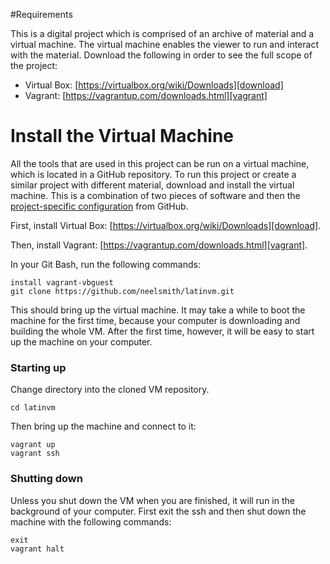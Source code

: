 #Requirements

This is a digital project which is comprised of an archive of material and a virtual machine.  The virtual machine enables the viewer to run and interact with the material.  Download the following in order to see the full scope of the project:

- Virtual Box: [https://virtualbox.org/wiki/Downloads][download]
- Vagrant: [https://vagrantup.com/downloads.html][vagrant]

# Install the Virtual Machine

All the tools that are used in this project can be run on a virtual machine, which is located in a GitHub repository.  To run this project or create a similar project with different material, download and install the virtual machine.  This is a combination of two pieces of software and then the [project-specific configuration][cite] from GitHub.

[cite]: https://github.com/neelsmith/latinvm

First, install Virtual Box: [https://virtualbox.org/wiki/Downloads][download].

[download]: https://www.virtualbox.org/wiki/Downloads

Then, install Vagrant: [https://vagrantup.com/downloads.html][vagrant].

[vagrant]: http://www.vagrantup.com/downloads.html

In your Git Bash, run the following commands:

	install vagrant-vbguest
	git clone https://github.com/neelsmith/latinvm.git

This should bring up the virtual machine.  It may take a while to boot the machine for the first time, because your computer is downloading and building the whole VM.  After the first time, however, it will be easy to start up the machine on your computer.

### Starting up

Change directory into the cloned VM repository.

	cd latinvm
	
Then bring up the machine and connect to it:

	vagrant up
	vagrant ssh

### Shutting down

Unless you shut down the VM when you are finished, it will run in the background of your computer.  First exit the ssh and then shut down the machine with the following commands:

	exit
	vagrant halt